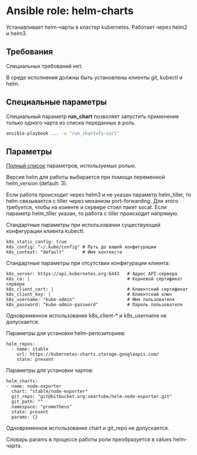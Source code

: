 # Ansible role: helm-charts

Устанавливает helm-чарты в кластер kubernetes. Работает через helm2 и helm3.

## Требования

Специальных требований нет.

В среде исполнения должны быть установлены клиенты git, kubectl и helm.

## Специальные параметры

Специальный параметр **run_chart** позволяет запустить применение только одного чарта из списка переданных в роль.
```bash
ansible-playbook ... -e "run_chart=fs-curl"
```

## Параметры

[Полный список](defaults/main.yaml) параметров, используемых ролью.

Версия helm для работы выбирается при помощи переменной helm_version (default: 3).

Если работа происходит через helm3 и не указан параметр helm_tiller, то helm связывается с tiller через механизм port-forwarding. Для этого требуется, чтобы на коиенте и сервере стоял пакет socat. Если параметр helm_tiller указан, то работа с tiller происходит напрямую.

Стандартные параметры при использовании существующей конфигурации клиента kubectl:
```
k8s_static_config: true
k8s_config: "~/.kube/config" # Путь до вашей конфигурации
k8s_context: "default"       # Имя контекста
```

Стандартные параметры при отсутствии конфигурации клиента:
```
k8s_server: https://api.kubernetes.org:6443   # Адрес API-сервера
k8s_ca: |                                     # Корневой сертификат сервера
k8s_client_cert: |                            # Клиентский сертификат
k8s_client_key: |                             # Клиентский ключ
k8s_username: "kube-admin"                    # Имя пользователя
k8s_password: "kube-admin-password"           # Пароль пользователя
```
Одновременное использование k8s_client-* и k8s_username не допускается.

Параметры для установки helm-репозиториев:
```
helm_repos:
  - name: stable
    url: https://kubernetes-charts.storage.googleapis.com/
    state: present
```

Параметры для установки чартов:
```
helm_charts:
- name: node-exporter
  chart: "stable/node-exporter"
  git_repo: "git@bitbucket.org:smartube/helm-node-exporter.git"
  git_path: ""
  namespace: "prometheus"
  state: present
  params: {}
```
Одновременное использование chart и git_repo не допускается. 

Словарь params в процессе работы роли преобразуется в values helm-чарта.
